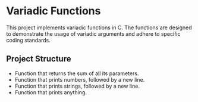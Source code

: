 # Variadic Functions

This project implements variadic functions in C.
The functions are designed to demonstrate
the usage of variadic arguments and adhere to specific coding standards.

## Project Structure

- Function that returns the sum of all its parameters.
- Function that prints numbers, followed by a new line.
- Function that prints strings, followed by a new line.
- Function that prints anything.
